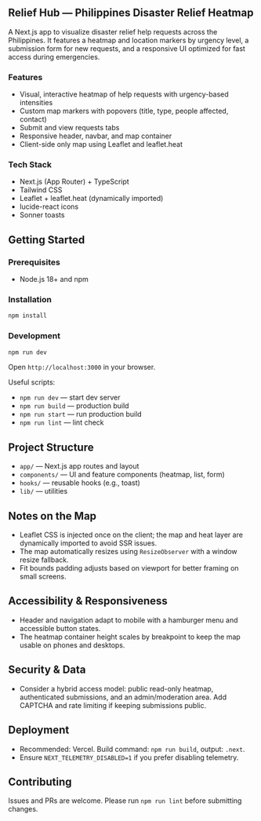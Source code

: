 ## Relief Hub — Philippines Disaster Relief Heatmap

A Next.js app to visualize disaster relief help requests across the Philippines. It features a heatmap and location markers by urgency level, a submission form for new requests, and a responsive UI optimized for fast access during emergencies.

### Features
- Visual, interactive heatmap of help requests with urgency-based intensities
- Custom map markers with popovers (title, type, people affected, contact)
- Submit and view requests tabs
- Responsive header, navbar, and map container
- Client-side only map using Leaflet and leaflet.heat

### Tech Stack
- Next.js (App Router) + TypeScript
- Tailwind CSS
- Leaflet + leaflet.heat (dynamically imported)
- lucide-react icons
- Sonner toasts

## Getting Started

### Prerequisites
- Node.js 18+ and npm

### Installation
```bash
npm install
```

### Development
```bash
npm run dev
```
Open `http://localhost:3000` in your browser.

Useful scripts:
- `npm run dev` — start dev server
- `npm run build` — production build
- `npm run start` — run production build
- `npm run lint` — lint check

## Project Structure
- `app/` — Next.js app routes and layout
- `components/` — UI and feature components (heatmap, list, form)
- `hooks/` — reusable hooks (e.g., toast)
- `lib/` — utilities

## Notes on the Map
- Leaflet CSS is injected once on the client; the map and heat layer are dynamically imported to avoid SSR issues.
- The map automatically resizes using `ResizeObserver` with a window resize fallback.
- Fit bounds padding adjusts based on viewport for better framing on small screens.

## Accessibility & Responsiveness
- Header and navigation adapt to mobile with a hamburger menu and accessible button states.
- The heatmap container height scales by breakpoint to keep the map usable on phones and desktops.

## Security & Data
- Consider a hybrid access model: public read-only heatmap, authenticated submissions, and an admin/moderation area. Add CAPTCHA and rate limiting if keeping submissions public.

## Deployment
- Recommended: Vercel. Build command: `npm run build`, output: `.next`.
- Ensure `NEXT_TELEMETRY_DISABLED=1` if you prefer disabling telemetry.

## Contributing
Issues and PRs are welcome. Please run `npm run lint` before submitting changes.
